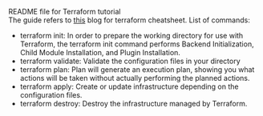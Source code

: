 README file for Terraform tutorial<br>
The guide refers to [this](https://spacelift.io/blog/terraform-commands-cheat-sheet) blog for terraform cheatsheet.
List of commands:<br>
* terraform init:  In order to prepare the working directory for use with Terraform, the terraform init command performs Backend Initialization, Child Module Installation, and Plugin Installation.
* terraform validate: Validate the configuration files in your directory
* terraform plan: Plan will generate an execution plan, showing you what actions will be taken without actually performing the planned actions.
* terraform apply: Create or update infrastructure depending on the configuration files.
* terraform destroy: Destroy the infrastructure managed by Terraform.